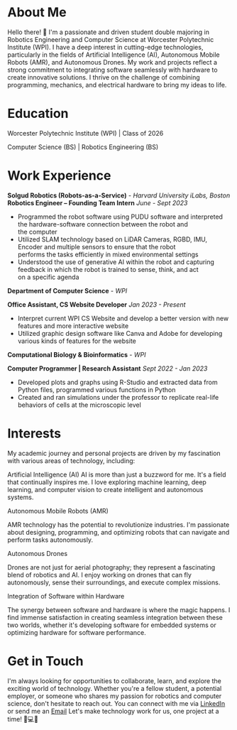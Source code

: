 # About Me

Hello there! 👋 I'm a passionate and driven student double majoring in Robotics Engineering and Computer Science at 
Worcester Polytechnic Institute (WPI). I have a deep interest in cutting-edge technologies, particularly in the fields 
of Artificial Intelligence (AI), Autonomous Mobile Robots (AMR), and Autonomous Drones. My work and projects reflect a 
strong commitment to integrating software seamlessly with hardware to create innovative solutions. I thrive on the challenge of 
combining programming, mechanics, and electrical hardware to bring my ideas to life.

# Education
Worcester Polytechnic Institute (WPI) | Class of 2026 

Computer Science (BS) | Robotics Engineering (BS) 

# Work Experience 

**Solgud Robotics (Robots-as-a-Service)** - *Harvard University iLabs, Boston*   
**Robotics Engineer – Founding Team Intern** *June - Sept 2023*


- Programmed the robot software using PUDU software and interpreted the hardware-software connection between the robot and   
the computer
- Utilized SLAM technology based on LiDAR Cameras, RGBD, IMU, Encoder and multiple sensors to ensure that the robot   
performs the tasks efficiently in mixed environmental settings
- Understood the use of generative AI within the robot and capturing feedback in which the robot is trained to sense, think, and act   
on a specific agenda


**Department of Computer Science** - *WPI*

**Office Assistant, CS Website Developer** *Jan 2023 - Present*

- Interpret current WPI CS Website and develop a better version with new features and more interactive website
- Utilized graphic design software like Canva and Adobe for developing various kinds of features for the website


**Computational Biology & Bioinformatics** - *WPI*

**Computer Programmer | Research Assistant** *Sept 2022 - Jan 2023*

- Developed plots and graphs using R-Studio and extracted data from Python files, programmed various functions in Python
- Created and ran simulations under the professor to replicate real-life behaviors of cells at the microscopic level


# Interests

My academic journey and personal projects are driven by my fascination with various areas of technology, including:

Artificial Intelligence (AI)
AI is more than just a buzzword for me. It's a field that continually inspires me. 
I love exploring machine learning, deep learning, and computer vision to create intelligent and autonomous systems.

Autonomous Mobile Robots (AMR)

AMR technology has the potential to revolutionize industries.
I'm passionate about designing, programming, and optimizing robots 
that can navigate and perform tasks autonomously.

Autonomous Drones

Drones are not just for aerial photography; they represent a 
fascinating blend of robotics and AI. I enjoy working on drones 
that can fly autonomously, sense their surroundings, and execute complex missions.

Integration of Software within Hardware

The synergy between software and hardware is where the magic happens. 
I find immense satisfaction in creating seamless integration between these two worlds, 
whether it's developing software for embedded systems or optimizing hardware for software performance.


# Get in Touch

I'm always looking for opportunities to collaborate, learn, and explore the exciting world of technology. 
Whether you're a fellow student, a potential employer, or someone who shares my passion for robotics and computer science, don't hesitate to reach out. 
You can connect with me via [LinkedIn](https://www.linkedin.com/in/vivek-reddy-kasireddy/) or send me an [Email](vivekkasireddyr@gmail.com)
Let's make technology work for us, one project at a time! 🤖💻🚀
